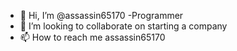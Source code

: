 - 👋 Hi, I’m @assassin65170
-Programmer
- 💞️ I’m looking to collaborate on starting a company
- 📫 How to reach me assassin65170

<!---
assassin65170/assassin65170 is a ✨ special ✨ repository because its `README.md` (this file) appears on your GitHub profile.
You can click the Preview link to take a look at your changes.
--->
